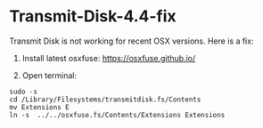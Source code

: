 # Transmit-Disk-4.4-fix

Transmit Disk is not working for recent OSX versions.
Here is a fix:

1. Install latest osxfuse:
https://osxfuse.github.io/

2. Open terminal:
```
sudo -s
cd /Library/Filesystems/transmitdisk.fs/Contents
mv Extensions E
ln -s  ../../osxfuse.fs/Contents/Extensions Extensions
````
